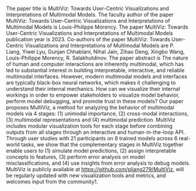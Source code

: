 The paper title is MultiViz: Towards User-Centric Visualizations and Interpretations of Multimodal Models.
The faculty author of the paper MultiViz: Towards User-Centric Visualizations and Interpretations of Multimodal Models is Louis-Philippe Morency.
The paper MultiViz: Towards User-Centric Visualizations and Interpretations of Multimodal Models publication year is 2023.
Co-authors of the paper MultiViz: Towards User-Centric Visualizations and Interpretations of Multimodal Models are P. Liang, Yiwei Lyu, Gunjan Chhablani, Nihal Jain, Zihao Deng, Xingbo Wang, Louis-Philippe Morency, R. Salakhutdinov.
The paper abstract is The nature of human and computer interactions are inherently multimodal, which has led to substantial interest in building interpretable, interactive, and reliable multimodal interfaces. However, modern multimodal models and interfaces are typically black-box neural networks, which makes it challenging to understand their internal mechanics. How can we visualize their internal workings in order to empower stakeholders to visualize model behavior, perform model debugging, and promote trust in these models? Our paper proposes MultiViz, a method for analyzing the behavior of multimodal models via 4 stages: (1) unimodal importance, (2) cross-modal interactions, (3) multimodal representations and (4) multimodal prediction. MultiViz includes modular visualization tools for each stage before combining outputs from all stages through an interactive and human-in-the-loop API. Through user studies with 21 participants on 8 trained models across 6 real-world tasks, we show that the complementary stages in MultiViz together enable users to (1) simulate model predictions, (2) assign interpretable concepts to features, (3) perform error analysis on model misclassifications, and (4) use insights from error analysis to debug models. MultiViz is publicly available at https://github.com/pliang279/MultiViz, will be regularly updated with new visualization tools and metrics, and welcomes input from the community1.
